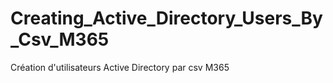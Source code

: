 # Creating_Active_Directory_Users_By_Csv_M365
Création d'utilisateurs Active Directory par csv M365
